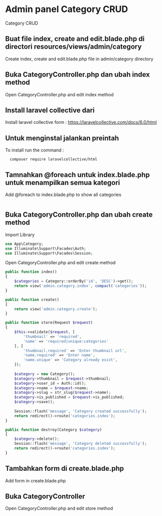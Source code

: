 # Admin panel Category CRUD
Category CRUD

## Buat file index, create and edit.blade.php di directori resources/views/admin/category
Create index, create and edit.blade.php file in admin/category directory

## Buka CategoryController.php dan ubah index method
Open CategoryController.php and edit index method

## Install laravel collective dari
Install laravel collective form : https://laravelcollective.com/docs/6.0/html

## Untuk menginstal jalankan preintah
To install run the command :
```composer
  composer require laravelcollective/html
```

## Tamnahkan @foreach untuk index.blade.php untuk menampilkan semua kategori
Add @foreach to index.blade.php to show all categories
```html

```

## Buka CategoryController.php dan ubah create method
Import Library
```php
use App\Category;
use Illuminate\Support\Facades\Auth;
use Illuminate\Support\Facades\Session;
```

Open CategoryController.php and edit create method
```php
public function index()
{
    $categories = Category::orderBy('id', 'DESC')->get();
    return view('admin.category.index', compact('categories'));
}

public function create()
{
    return view('admin.category.create');
}

public function store(Request $request)
{
    $this->validate($request, [
        'thumbnail' => 'required',
        'name' => 'required|unique:categories'
    ], [
        'thumbnail.required' => 'Enter thumbnail url',
        'name.required' => 'Enter name',
        'name.unique' => 'Category already exist',
    ]);
    
    $category = new Category();
    $category->thumbnail = $request->thumbnail;
    $category->user_id = Auth::id();
    $category->name = $request->name;
    $category->slug = str_slug($request->name);
    $category->is_published = $request->is_published;
    $category->save();
    
    Session::flash('message', 'Category created successfully');
    return redirect()->route('categories.index');
}

public function destroy(Category $category)
{
    $category->delete();
    Session::flash('message', 'Category deleted successfully');
    return redirect()->route('categories.index');
}
```

## Tambahkan form di create.blade.php
Add form in create.blade.php

## Buka CategoryController
Open CategoryController.php and edit store method
